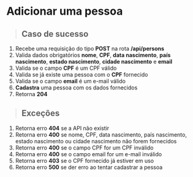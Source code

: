 # Adicionar uma pessoa

> ## Caso de sucesso

1. Recebe uma requisição do tipo **POST** na rota **/api/persons**
2. Valida dados obrigatórios **nome**, **CPF**, **data nascimento**, **país nascimento**, **estado nascimento**, **cidade nascimento** e **email**
3. Valida se o campo **CPF** é um CPF válido
4. Valida se já existe uma pessoa com o **CPF** fornecido
5. Valida se o campo **email** é um e-mail válido
6. **Cadastra** uma pessoa com os dados fornecidos
7. Retorna **204**

> ## Exceções

1. Retorna erro **404** se a API não existir
2. Retorna erro **400** se nome, CPF, data nascimento, país nascimento, estado nascimento ou cidade nascimento não forem fornecidos
3. Retorna erro **400** se o campo CPF for um CPF inválido
4. Retorna erro **400** se o campo email for um e-mail inválido
5. Retorna erro **403** se o CPF fornecido já estiver em uso
6. Retorna erro **500** se der erro ao tentar cadastrar a pessoa